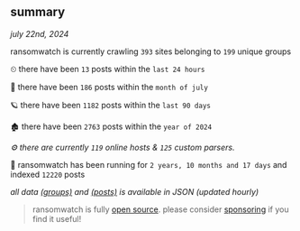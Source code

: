 
## summary
_july 22nd, 2024_

ransomwatch is currently crawling `393` sites belonging to `199` unique groups

⏲ there have been `13` posts within the `last 24 hours`

🦈 there have been `186` posts within the `month of july`

🪐 there have been `1182` posts within the `last 90 days`

🏚 there have been `2763` posts within the `year of 2024`

_⚙️ there are currently `119` online hosts & `125` custom parsers._

🦕 ransomwatch has been running for `2 years, 10 months and 17 days` and indexed `12220` posts

_all data  [(groups)](http://ransomwhat.telemetry.ltd/groups) and [(posts)](http://ransomwhat.telemetry.ltd/posts) is available in JSON (updated hourly)_

> ransomwatch is fully [open source](https://github.com/joshhighet/ransomwatch#ransomwatch--). please consider [sponsoring](https://github.com/sponsors/joshhighet) if you find it useful!
